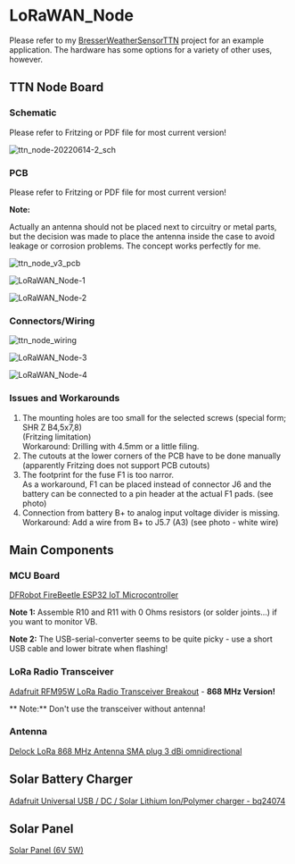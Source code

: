 # LoRaWAN_Node

Please refer to my [BresserWeatherSensorTTN](https://github.com/matthias-bs/BresserWeatherSensorTTN) project for an example application. The hardware has some options for a variety of other uses, however.

## TTN Node Board

### Schematic
Please refer to Fritzing or PDF file for most current version!

![ttn_node-20220614-2_sch](https://user-images.githubusercontent.com/83612361/183265248-27ff49f0-91a8-427f-959b-108c1d9e68b8.png)

### PCB
Please refer to Fritzing or PDF file for most current version!

**Note:**

Actually an antenna should not be placed next to circuitry or metal parts, but the decision was made to place the antenna inside the case to avoid leakage or corrosion problems. The concept works perfectly for me. 

![ttn_node_v3_pcb](https://user-images.githubusercontent.com/83612361/183265170-01bee6f2-5752-422e-a078-0f699fb1699f.png)

![LoRaWAN_Node-1](https://user-images.githubusercontent.com/83612361/183265799-35a17795-5f3f-4d37-867a-c85cc667befa.jpg)

![LoRaWAN_Node-2](https://user-images.githubusercontent.com/83612361/183265817-2f7a1a1e-1e9d-4e9b-a29a-9f60a6a3cc44.jpg)

### Connectors/Wiring
![ttn_node_wiring](https://user-images.githubusercontent.com/83612361/183265340-02fee7d6-5dc1-46e7-92a9-3ebd7063b362.png)

![LoRaWAN_Node-3](https://user-images.githubusercontent.com/83612361/183265830-def8cbac-5eb0-4b49-8697-ba42429444d9.jpg)

![LoRaWAN_Node-4](https://user-images.githubusercontent.com/83612361/183265832-7b003ffb-fc45-4e7e-966a-1e0f9eb263e6.jpg)

### Issues and Workarounds
1. The mounting holes are too small for the selected screws (special form; SHR Z B4,5x7,8)<br>(Fritzing limitation)<br>Workaround: Drilling with 4.5mm or a little filing.
2. The cutouts at the lower corners of the PCB have to be done manually<br>(apparently Fritzing does not support PCB cutouts)
3. The footprint for the fuse F1 is too narror.<br>As a workaround, F1 can be placed instead of connector J6 and the battery can be connected to a pin header at the actual F1 pads. (see photo)
4. Connection from battery B+ to analog input voltage divider is missing.<br>Workaround: Add a wire from B+ to J5.7 (A3) (see photo - white wire)

## Main Components
### MCU Board
[DFRobot FireBeetle ESP32 IoT Microcontroller](https://www.dfrobot.com/product-1590.html)

**Note 1:** Assemble R10 and R11 with 0 Ohms resistors (or solder joints...) if you want to monitor VB.

**Note 2:** The USB-serial-converter seems to be quite picky - use a short USB cable and lower bitrate when flashing!

### LoRa Radio Transceiver
[Adafruit RFM95W LoRa Radio Transceiver Breakout](https://www.adafruit.com/product/3072) - **868 MHz Version!**

** Note:** Don't use the transceiver without antenna!

### Antenna
[Delock LoRa 868 MHz Antenna SMA plug 3 dBi omnidirectional](https://www.delock.de/produkt/89769/merkmale.html)

## Solar Battery Charger
[Adafruit Universal USB / DC / Solar Lithium Ion/Polymer charger - bq24074](https://www.adafruit.com/product/4755)

## Solar Panel
[Solar Panel (6V 5W)](https://www.waveshare.com/solar-panel-6v-5w.htm)

